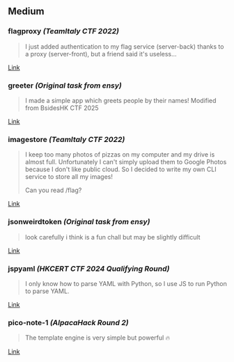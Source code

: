 ## Medium
### flagproxy *(TeamItaly CTF 2022)*
> I just added authentication to my flag service (server-back) thanks to a proxy (server-front), but a friend said it's useless...

[Link](./sets/medium/flagproxy/dist/)

### greeter *(Original task from ensy)*
> I made a simple app which greets people by their names! Modified from BsidesHK CTF 2025

[Link](./sets/medium/greeter/dist/)

### imagestore *(TeamItaly CTF 2022)*
> I keep too many photos of pizzas on my computer and my drive is almost full. Unfortunately I can't simply upload them to Google Photos because I don't like public cloud. So I decided to write my own CLI service to store all my images!
> 
> Can you read /flag?

[Link](./sets/medium/imagestore/dist/)

### jsonweirdtoken *(Original task from ensy)*
> look carefully
> i think is a fun chall but may be slightly difficult

[Link](./sets/medium/jsonweirdtoken/)

### jspyaml *(HKCERT CTF 2024 Qualifying Round)*
> I only know how to parse YAML with Python, so I use JS to run Python to parse YAML.

[Link](./sets/medium/jspyaml/dist/)

### pico-note-1 *(AlpacaHack Round 2)*
> The template engine is very simple but powerful 🔥

[Link](./sets/medium/pico-note-1/dist/)


